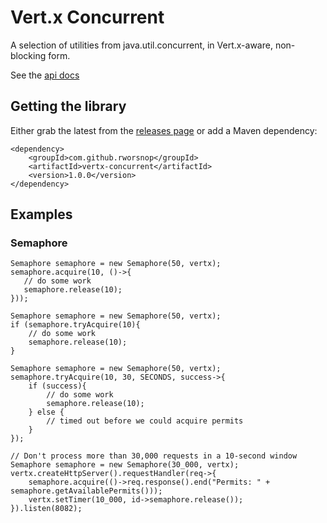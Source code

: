 # Vert.x Concurrent

A selection of utilities from java.util.concurrent, in Vert.x-aware, non-blocking form.

See the [api docs](http://rworsnop.github.io/vertx-concurrent/apidocs/)

## Getting the library 

Either grab the latest from the [releases page](https://github.com/rworsnop/vertx-beans/releases) or add a Maven dependency:
```
<dependency>
    <groupId>com.github.rworsnop</groupId>
    <artifactId>vertx-concurrent</artifactId>
    <version>1.0.0</version>
</dependency>
```


## Examples

### Semaphore

```
Semaphore semaphore = new Semaphore(50, vertx);
semaphore.acquire(10, ()->{
   // do some work
   semaphore.release(10);
}));
```

```
Semaphore semaphore = new Semaphore(50, vertx);
if (semaphore.tryAcquire(10){
    // do some work
    semaphore.release(10);
}
```

```
Semaphore semaphore = new Semaphore(50, vertx);
semaphore.tryAcquire(10, 30, SECONDS, success->{
    if (success){
        // do some work
        semaphore.release(10);
    } else {
        // timed out before we could acquire permits
    }
});
```

```
// Don't process more than 30,000 requests in a 10-second window
Semaphore semaphore = new Semaphore(30_000, vertx);
vertx.createHttpServer().requestHandler(req->{
    semaphore.acquire(()->req.response().end("Permits: " + semaphore.getAvailablePermits()));
    vertx.setTimer(10_000, id->semaphore.release());
}).listen(8082);

```